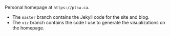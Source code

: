 Personal homepage at `https://ptsw.ca`.

* The `master` branch contains the Jekyll code for the site and blog.
* The `viz` branch contains the code I use to generate the visualizations on the homepage.